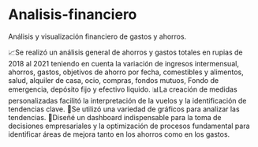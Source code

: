 # Analisis-financiero
Análisis y visualización financiero de gastos y ahorros.

📈Se realizó un análisis general de ahorros y gastos totales en rupias de 2018 al 2021 teniendo en cuenta la variación de ingresos intermensual, ahorros, gastos, objetivos de ahorro por fecha, comestibles y alimentos, salud, alquiler de casa, ocio, compras, fondos mutuos, Fondo de emergencia, depósito fijo y efectivo liquido.
📊⁣⁣⁣La creación de medidas personalizadas facilitó la interpretación de la vuelos y la identificación de tendencias clave. 
🦄Se utilizó una variedad de gráficos para analizar las tendencias.
🔎Diseñé un dashboard indispensable para la toma de decisiones empresariales y la optimización de procesos fundamental para identificar áreas de mejora tanto en los ahorros como en los gastos.
